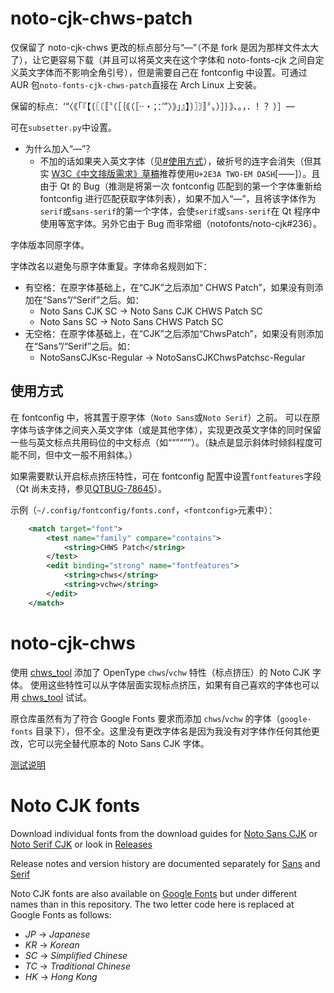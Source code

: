 # noto-cjk-chws-patch

<div lang="zh-CN">

仅保留了 noto-cjk-chws 更改的标点部分与“—”（不是 fork 是因为那样文件太大了），让它更容易下载（并且可以将英文夹在这个字体和 noto-fonts-cjk 之间自定义英文字体而不影响全角引号），但是需要自己在 fontconfig 中设置。可通过 AUR 包`noto-fonts-cjk-chws-patch`直接在 Arch Linux 上安装。

保留的标点：‘“〈《「『【〔〖〘〚〝（［｛｟（［·‧・；：’”〉》」』】〕〗〙〛〞〟）］｝｠、。，．！？）］—

可在`subsetter.py`中设置。

- 为什么加入“—”？
    - 不加的话如果夹入英文字体（见[#使用方式](#使用方式)），破折号的连字会消失（但其实 [W3C《中文排版需求》草稿](https://w3c.github.io/clreq/)推荐使用`U+2E3A TWO-EM DASH`\[⸺\]）。且由于 Qt 的 Bug（推测是将第一次 fontconfig 匹配到的第一个字体重新给 fontconfig 进行匹配获取字体列表），如果不加入“—”，且将该字体作为`serif`或`sans-serif`的第一个字体，会使`serif`或`sans-serif`在 Qt 程序中使用等宽字体。另外它由于 Bug 而非常细（notofonts/noto-cjk#236）。

字体版本同原字体。

字体改名以避免与原字体重复。字体命名规则如下：

- 有空格：在原字体基础上，在“CJK”之后添加“ CHWS Patch”，如果没有则添加在“Sans”/“Serif”之后。如：
    - Noto Sans CJK SC -> Noto Sans CJK CHWS Patch SC
    - Noto Sans SC -> Noto Sans CHWS Patch SC
- 无空格：在原字体基础上，在“CJK”之后添加“ChwsPatch”，如果没有则添加在“Sans”/“Serif”之后。如：
    - NotoSansCJKsc-Regular -> NotoSansCJKChwsPatchsc-Regular

## 使用方式

在 fontconfig 中，将其置于原字体（`Noto Sans`或`Noto Serif`）之前。
可以在原字体与该字体之间夹入英文字体（或是其他字体），实现更改英文字体的同时保留一些与英文标点共用码位的中文标点（如““”“””）。（缺点是显示斜体时倾斜程度可能不同，但中文一般不用斜体。）

如果需要默认开启标点挤压特性，可在 fontconfig 配置中设置`fontfeatures`字段（Qt 尚未支持，参见[QTBUG-78645](https://bugreports.qt.io/browse/QTBUG-78645)）。

示例（`~/.config/fontconfig/fonts.conf`，`<fontconfig>`元素中）：
```xml
    <match target="font">
        <test name="family" compare="contains">
            <string>CHWS Patch</string>
        </test>
        <edit binding="strong" name="fontfeatures">
            <string>chws</string>
            <string>vchw</string>
        </edit>
    </match>
```

</div>

# noto-cjk-chws

<div lang="zh-CN">

使用 [chws_tool](https://github.com/googlefonts/chws_tool) 添加了 OpenType `chws`/`vchw` 特性（标点挤压）的 Noto CJK 字体。
使用这些特性可以从字体层面实现标点挤压，如果有自己喜欢的字体也可以用 [chws_tool](https://github.com/googlefonts/chws_tool) 试试。

原仓库虽然有为了符合 Google Fonts 要求而添加 `chws`/`vchw` 的字体（`google-fonts` 目录下），但不全。这里没有更改字体名是因为我没有对字体作任何其他更改，它可以完全替代原本的 Noto Sans CJK 字体。

[测试说明](https://github.com/googlefonts/chws_tool#visual-test)

</div>

# Noto CJK fonts

Download individual fonts from the download guides for [Noto Sans CJK](https://github.com/googlefonts/noto-cjk/tree/main/Sans#downloading-noto-sans-cjk) or [Noto Serif CJK](https://github.com/googlefonts/noto-cjk/tree/main/Serif#downloading-noto-serif-cjk) or look in [Releases](https://github.com/googlefonts/noto-cjk/releases)

Release notes and version history are documented separately for [Sans](https://github.com/googlefonts/noto-cjk/blob/main/Sans/NEWS.md#noto-sans-cjk-release-notes) and [Serif](https://github.com/googlefonts/noto-cjk/blob/main/Serif/NEWS.md#noto-serif-cjk-release-notes)

Noto CJK fonts are also available on [Google Fonts](https://fonts.google.com/noto/fonts) but under different names than in this repository. The two letter code here is replaced at Google Fonts as follows:

- *JP* -> *Japanese*
- *KR* -> *Korean*
- *SC* -> *Simplified Chinese*
- *TC* -> *Traditional Chinese*
- *HK* -> *Hong Kong*
